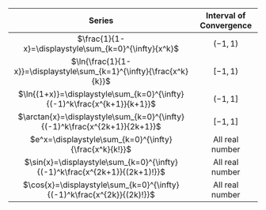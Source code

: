 |                                   Series                                   | Interval of Convergence |
| :------------------------------------------------------------------------: | :---------------------: |
|           $\frac{1}{1-x}=\displaystyle\sum_{k=0}^{\infty}{x^k}$            |        $(-1,1)$         |
|    $\ln{\frac{1}{1-x}}=\displaystyle\sum_{k=1}^{\infty}{\frac{x^k}{k}}$    |        $[-1,1)$         |
|  $\ln{(1+x)}=\displaystyle\sum_{k=0}^{\infty}{(-1)^k\frac{x^{k+1}}{k+1}}$  |        $(-1,1]$         |
| $\arctan{x}=\displaystyle\sum_{k=0}^{\infty}{(-1)^k\frac{x^{2k+1}}{2k+1}}$ |        $[-1,1]$         |
|           $e^x=\displaystyle\sum_{k=0}^{\infty}{\frac{x^k}{k!}}$           |     All real number     |
| $\sin{x}=\displaystyle\sum_{k=0}^{\infty}{(-1)^k\frac{x^{2k+1}}{(2k+1)!}}$ |     All real number     |
|   $\cos{x}=\displaystyle\sum_{k=0}^{\infty}{(-1)^k\frac{x^{2k}}{(2k)!}}$   |     All real number     |

